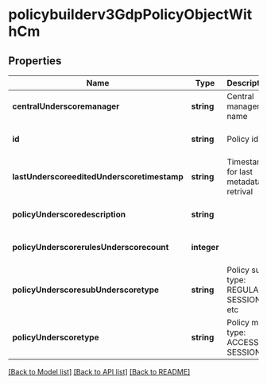 # policybuilderv3GdpPolicyObjectWithCm

## Properties
Name | Type | Description | Notes
------------ | ------------- | ------------- | -------------
**centralUnderscoremanager** | **string** | Central manager name | [optional] [default to null]
**id** | **string** | Policy id | [optional] [default to null]
**lastUnderscoreeditedUnderscoretimestamp** | **string** | Timestamp for last metadata retrival | [optional] [default to null]
**policyUnderscoredescription** | **string** |  | [optional] [default to null]
**policyUnderscorerulesUnderscorecount** | **integer** |  | [optional] [default to null]
**policyUnderscoresubUnderscoretype** | **string** | Policy sub type: REGULAR, SESSION, etc | [optional] [default to null]
**policyUnderscoretype** | **string** | Policy main type: ACCESS or SESSION | [optional] [default to null]

[[Back to Model list]](../README.md#documentation-for-models) [[Back to API list]](../README.md#documentation-for-api-endpoints) [[Back to README]](../README.md)


